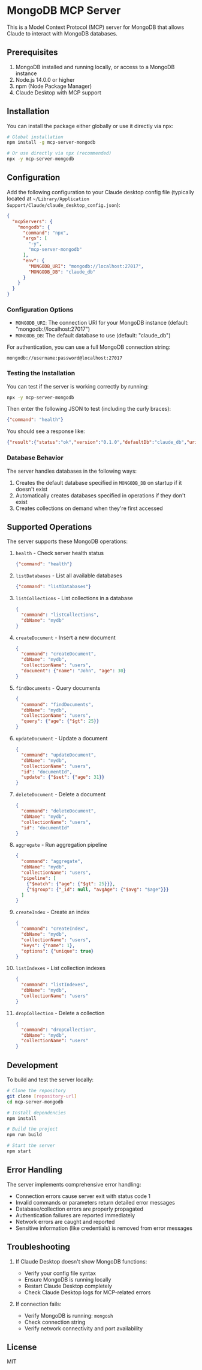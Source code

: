 # MongoDB MCP Server

This is a Model Context Protocol (MCP) server for MongoDB that allows Claude to interact with MongoDB databases.

## Prerequisites

1. MongoDB installed and running locally, or access to a MongoDB instance
2. Node.js 14.0.0 or higher
3. npm (Node Package Manager)
4. Claude Desktop with MCP support

## Installation

You can install the package either globally or use it directly via npx:

```bash
# Global installation
npm install -g mcp-server-mongodb

# Or use directly via npx (recommended)
npx -y mcp-server-mongodb
```

## Configuration

Add the following configuration to your Claude desktop config file (typically located at `~/Library/Application Support/Claude/claude_desktop_config.json`):

```json
{
  "mcpServers": {
    "mongodb": {
      "command": "npx",
      "args": [
        "-y",
        "mcp-server-mongodb"
      ],
      "env": {
        "MONGODB_URI": "mongodb://localhost:27017",
        "MONGODB_DB": "claude_db"
      }
    }
  }
}
```

### Configuration Options

- `MONGODB_URI`: The connection URI for your MongoDB instance (default: "mongodb://localhost:27017")
- `MONGODB_DB`: The default database to use (default: "claude_db")

For authentication, you can use a full MongoDB connection string:
```
mongodb://username:password@localhost:27017
```

### Testing the Installation

You can test if the server is working correctly by running:

```bash
npx -y mcp-server-mongodb
```

Then enter the following JSON to test (including the curly braces):
```json
{"command": "health"}
```

You should see a response like:
```json
{"result":{"status":"ok","version":"0.1.0","defaultDb":"claude_db","uri":"mongodb://localhost:27017"}}
```

### Database Behavior

The server handles databases in the following ways:

1. Creates the default database specified in `MONGODB_DB` on startup if it doesn't exist
2. Automatically creates databases specified in operations if they don't exist
3. Creates collections on demand when they're first accessed

## Supported Operations

The server supports these MongoDB operations:

1. `health` - Check server health status
   ```json
   {"command": "health"}
   ```

2. `listDatabases` - List all available databases
   ```json
   {"command": "listDatabases"}
   ```

3. `listCollections` - List collections in a database
   ```json
   {
     "command": "listCollections",
     "dbName": "mydb"
   }
   ```

4. `createDocument` - Insert a new document
   ```json
   {
     "command": "createDocument",
     "dbName": "mydb",
     "collectionName": "users",
     "document": {"name": "John", "age": 30}
   }
   ```

5. `findDocuments` - Query documents
   ```json
   {
     "command": "findDocuments",
     "dbName": "mydb",
     "collectionName": "users",
     "query": {"age": {"$gt": 25}}
   }
   ```

6. `updateDocument` - Update a document
   ```json
   {
     "command": "updateDocument",
     "dbName": "mydb",
     "collectionName": "users",
     "id": "documentId",
     "update": {"$set": {"age": 31}}
   }
   ```

7. `deleteDocument` - Delete a document
   ```json
   {
     "command": "deleteDocument",
     "dbName": "mydb",
     "collectionName": "users",
     "id": "documentId"
   }
   ```

8. `aggregate` - Run aggregation pipeline
   ```json
   {
     "command": "aggregate",
     "dbName": "mydb",
     "collectionName": "users",
     "pipeline": [
       {"$match": {"age": {"$gt": 25}}},
       {"$group": {"_id": null, "avgAge": {"$avg": "$age"}}}
     ]
   }
   ```

9. `createIndex` - Create an index
   ```json
   {
     "command": "createIndex",
     "dbName": "mydb",
     "collectionName": "users",
     "keys": {"name": 1},
     "options": {"unique": true}
   }
   ```

10. `listIndexes` - List collection indexes
    ```json
    {
      "command": "listIndexes",
      "dbName": "mydb",
      "collectionName": "users"
    }
    ```

11. `dropCollection` - Delete a collection
    ```json
    {
      "command": "dropCollection",
      "dbName": "mydb",
      "collectionName": "users"
    }
    ```

## Development

To build and test the server locally:

```bash
# Clone the repository
git clone [repository-url]
cd mcp-server-mongodb

# Install dependencies
npm install

# Build the project
npm run build

# Start the server
npm start
```

## Error Handling

The server implements comprehensive error handling:

- Connection errors cause server exit with status code 1
- Invalid commands or parameters return detailed error messages
- Database/collection errors are properly propagated
- Authentication failures are reported immediately
- Network errors are caught and reported
- Sensitive information (like credentials) is removed from error messages

## Troubleshooting

1. If Claude Desktop doesn't show MongoDB functions:
   - Verify your config file syntax
   - Ensure MongoDB is running locally
   - Restart Claude Desktop completely
   - Check Claude Desktop logs for MCP-related errors

2. If connection fails:
   - Verify MongoDB is running: `mongosh`
   - Check connection string
   - Verify network connectivity and port availability

## License

MIT